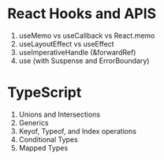 # React Hooks and APIS
1) useMemo vs useCallback vs React.memo
2) useLayoutEffect vs useEffect
3) useImperativeHandle (&forwardRef)
4) use (with Suspense and ErrorBoundary)

# TypeScript 
1) Unions and Intersections
2) Generics
3) Keyof, Typeof, and Index operations
4) Conditional Types
5) Mapped Types